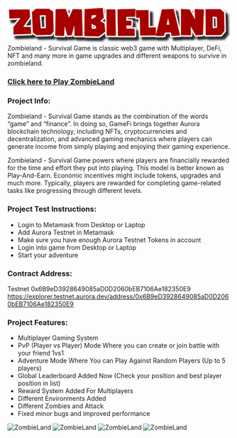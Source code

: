 ![ZombieLand Aurora](/Build/logo.png)
Zombieland - Survival Game is classic web3 game with Multiplayer, DeFi, NFT and many more in game upgrades and different weapons to survive in zombieland.

### [Click here to Play ZombieLand ](https://aurora.zombieland.fun/)

### Project Info:
Zombieland - Survival Game stands as the combination of the words “game” and “finance”. In doing so, GameFi brings together Aurora blockchain technology, including NFTs, cryptocurrencies and decentralization, and advanced gaming mechanics where players can generate income from simply playing and enjoying their gaming experience.

Zombieland - Survival Game powers where players are financially rewarded for the time and effort they put into playing. This model is better known as Play-And-Earn. Economic incentives might include tokens, upgrades and much more. Typically, players are rewarded for completing game-related tasks like progressing through different levels.

### Project Test Instructions:

* Login to Metamask from Desktop or Laptop
* Add Aurora Testnet in Metamask
* Make sure you have enough Aurora Testnet Tokens in account
* Login into game from Desktop or Laptop
* Start your adventure

### Contract Address:

Testnet
0x6B9eD3928649085aD0D2060bEB7106Ae182350E9
https://explorer.testnet.aurora.dev/address/0x6B9eD3928649085aD0D2060bEB7106Ae182350E9

### Project Features:

* Multiplayer Gaming System
* PvP (Player vs Player) Mode Where you can create or join battle with your friend 1vs1
* Adventure Mode Where You can Play Against Random Players (Up to 5 players)
* Global Leaderboard Added Now (Check your position and best player position in list)
* Reward System Added For Multiplayers
* Different Environments Added
* Different Zombies and Attack
* Fixed minor bugs and improved performance

![ZombieLand](/v3/4.jpg)
![ZombieLand ](/v3/5.jpg)
![ZombieLand](/v3/3.jpg)
![ZombieLand](/v3/2.jpg)

